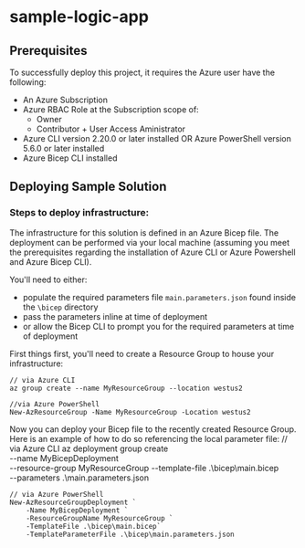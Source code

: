 # sample-logic-app
## Prerequisites
To successfully deploy this project, it requires the Azure user have the following:

- An Azure Subscription
- Azure RBAC Role at the Subscription scope of:
    - Owner
    - Contributor + User Access Aministrator
- Azure CLI version 2.20.0 or later installed OR Azure PowerShell version 5.6.0 or later installed
- Azure Bicep CLI installed

## Deploying Sample Solution
### Steps to deploy infrastructure:
The infrastructure for this solution is defined in an Azure Bicep file. The deployment can be performed via your local machine (assuming you meet the prerequisites regarding the installation of Azure CLI or Azure Powershell and Azure Bicep CLI). 

You'll need to either:
- populate the required parameters file `main.parameters.json` found inside the `\bicep` directory
- pass the parameters inline at time of deployment
- or allow the Bicep CLI to prompt you for the required parameters at time of deployment

First things first, you'll need to create a Resource Group to house your infrastructure:

    // via Azure CLI
    az group create --name MyResourceGroup --location westus2

    //via Azure PowerShell
    New-AzResourceGroup -Name MyResourceGroup -Location westus2

Now you can deploy your Bicep file to the recently created Resource Group. Here is an example of how to do so referencing the local parameter file:
    // via Azure CLI
    az deployment group create \
        --name MyBicepDeployment \
        --resource-group MyResourceGroup
        --template-file .\bicep\main.bicep \
        --parameters .\main.parameters.json
    
    // via Azure PowerShell
    New-AzResourceGroupDeployment `
        -Name MyBicepDeployment `
        -ResourceGroupName MyResourceGroup `
        -TemplateFile .\bicep\main.bicep`
        -TemplateParameterFile .\bicep\main.parameters.json 
